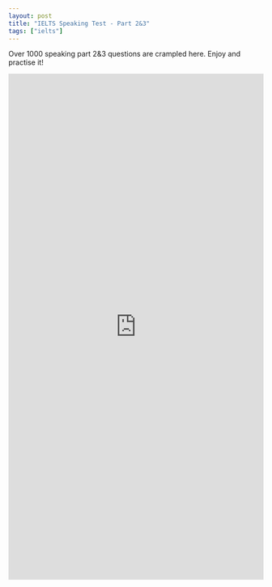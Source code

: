 ```yaml
---
layout: post
title: "IELTS Speaking Test - Part 2&3"
tags: ["ielts"]
---
```


Over 1000 speaking part 2&3 questions are crampled here. Enjoy and practise it!

<iframe src="https://btcz.im/ieltspeaking/p23/" scrolling="yes" frameborder="0" style="position: relative; height: 1000px; width: 100%;"></iframe>
